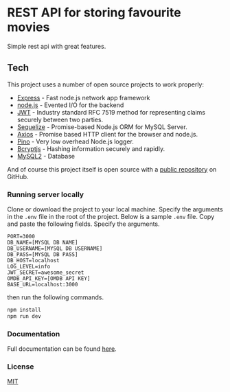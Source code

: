 # REST API for storing favourite movies

Simple rest api with great features.

## Tech

This project uses a number of open source projects to work properly:

- [Express] - Fast node.js network app framework
- [node.js] - Evented I/O for the backend
- [JWT] - Industry standard RFC 7519 method for representing claims securely between two parties.
- [Sequelize] - Promise-based Node.js ORM for MySQL Server.
- [Axios] - Promise based HTTP client for the browser and node.js.
- [Pino] - Very low overhead Node.js logger.
- [Bcryptjs] - Hashing information securely and rapidly.
- [MySQL2] - Database

And of course this project itself is open source with a [public repository][repo] on GitHub.

### Running server locally

Clone or download the project to your local machine. Specify the arguments in the `.env` file in the root of the project. Below is a sample `.env` file.
Copy and paste the following fields. Specify the arguments.

```env
PORT=3000
DB_NAME=[MYSQL DB NAME]
DB_USERNAME=[MYSQL DB USERNAME]
DB_PASS=[MYSQL DB PASS]
DB_HOST=localhost
LOG_LEVEL=info
JWT_SECRET=awesome_secret
OMDB_API_KEY=[OMDB API KEY]
BASE_URL=localhost:3000
```

then run the following commands.

```bash
npm install
npm run dev
```

### Documentation

Full documentation can be found [here][docs].

### License

[MIT](https://choosealicense.com/licenses/mit/)

[docs]: ./DOCUMENTATION.md
[repo]: https://github.com/berkegokmen1/myMovies
[node.js]: http://nodejs.org
[express]: http://expressjs.com
[jwt]: https://jwt.io
[sequelize]: https://sequelize.org
[axios]: https://axios-http.com
[pino]: https://github.com/pinojs/pino
[bcryptjs]: https://www.npmjs.com/package/bcryptjs
[mysql2]: https://www.npmjs.com/package/mysql2
